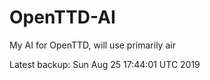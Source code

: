 # OpenTTD-AI
My AI for OpenTTD, will use primarily air

Latest backup: Sun Aug 25 17:44:01 UTC 2019
